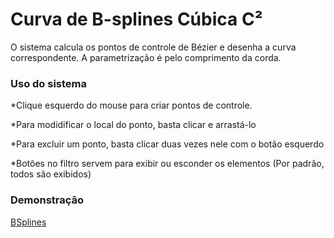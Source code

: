 # Curva de B-splines Cúbica C²
  O sistema calcula os pontos de controle de Bézier e desenha a curva correspondente. A parametrização é pelo comprimento da corda.

### Uso do sistema
  *Clique esquerdo do mouse para criar pontos de controle.

  *Para modidificar o local do ponto, basta clicar e arrastá-lo

  *Para excluir um ponto, basta clicar duas vezes nele com o botão esquerdo

  *Botões no filtro servem para exibir ou esconder os elementos (Por padrão, todos são exibidos)

### Demonstração
[BSplines](https://vmmelo.github.io/bsplines/)
